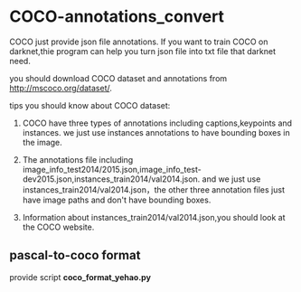 # COCO-annotations_convert
COCO just provide json file annotations. If you want to train COCO on darknet,thie program can help you turn json file into txt 
file that darknet need.

you should download COCO dataset and annotations from http://mscoco.org/dataset/.

tips you should know about COCO dataset:

1. COCO have three types of annotations including captions,keypoints and instances. we just use instances annotations to have 
bounding boxes in the image.

2. The annotations file including image_info_test2014/2015.json,image_info_test-dev2015.json,instances_train2014/val2014.json.
and we just use instances_train2014/val2014.json，the other three annotation files just have image paths and don't have bounding boxes.

3. Information about instances_train2014/val2014.json,you should look at the COCO website.


## pascal-to-coco format
provide script **coco_format_yehao.py**
